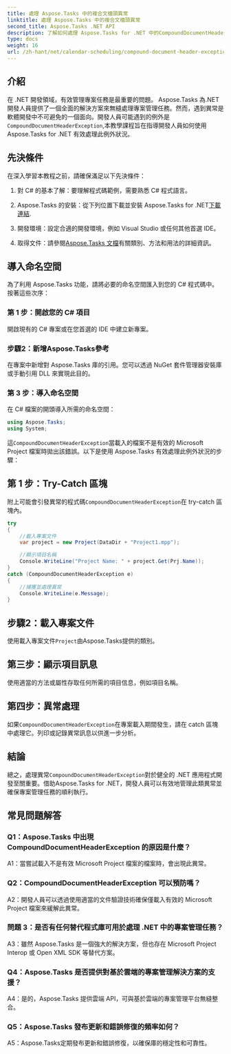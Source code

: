 ```yaml
---
title: 處理 Aspose.Tasks 中的複合文檔頭異常
linktitle: 處理 Aspose.Tasks 中的複合文檔頭異常
second_title: Aspose.Tasks .NET API
description: 了解如何處理 Aspose.Tasks for .NET 中的CompoundDocumentHeaderException。透過程式碼範例獲取逐步指導。
type: docs
weight: 16
url: /zh-hant/net/calendar-scheduling/compound-document-header-exception/
---
```

## 介紹

在 .NET 開發領域，有效管理專案任務是最重要的問題。 Aspose.Tasks 為.NET 開發人員提供了一個全面的解決方案來無縫處理專案管理任務。然而，遇到異常是軟體開發中不可避免的一個面向。開發人員可能遇到的例外是`CompoundDocumentHeaderException`,本教學課程旨在指導開發人員如何使用 Aspose.Tasks for .NET 有效處理此例外狀況。

## 先決條件

在深入學習本教程之前，請確保滿足以下先決條件：

1. 對 C# 的基本了解：要理解程式碼範例，需要熟悉 C# 程式語言。
   
2.  Aspose.Tasks 的安裝：從下列位置下載並安裝 Aspose.Tasks for .NET[下載連結](https://releases.aspose.com/tasks/net/).

3. 開發環境：設定合適的開發環境，例如 Visual Studio 或任何其他首選 IDE。

4. 取得文件：請參閱[Aspose.Tasks 文檔](https://reference.aspose.com/tasks/net/)有關類別、方法和用法的詳細資訊。

## 導入命名空間

為了利用 Aspose.Tasks 功能，請將必要的命名空間匯入到您的 C# 程式碼中。按著這些次序：

### 第 1 步：開啟您的 C# 項目

開啟現有的 C# 專案或在您首選的 IDE 中建立新專案。

### 步驟2：新增Aspose.Tasks參考

在專案中新增對 Aspose.Tasks 庫的引用。您可以透過 NuGet 套件管理器安裝庫或手動引用 DLL 來實現此目的。

### 第 3 步：導入命名空間

在 C# 檔案的開頭導入所需的命名空間：

```csharp
using Aspose.Tasks;
using System;


```

這`CompoundDocumentHeaderException`當載入的檔案不是有效的 Microsoft Project 檔案時拋出該錯誤。以下是使用 Aspose.Tasks 有效處理此例外狀況的步驟：

## 第 1 步：Try-Catch 區塊

附上可能會引發異常的程式碼`CompoundDocumentHeaderException`在 try-catch 區塊內。

```csharp
try
{
    //載入專案文件
    var project = new Project(DataDir + "Project1.mpp");

    //顯示項目名稱
    Console.WriteLine("Project Name: " + project.Get(Prj.Name));
}
catch (CompoundDocumentHeaderException e)
{
    //捕獲並處理異常
    Console.WriteLine(e.Message);
}
```

## 步驟2：載入專案文件

使用載入專案文件`Project`由Aspose.Tasks提供的類別。

## 第三步：顯示項目訊息

使用適當的方法或屬性存取任何所需的項目信息，例如項目名稱。

## 第四步：異常處理

如果`CompoundDocumentHeaderException`在專案載入期間發生，請在 catch 區塊中處理它。列印或記錄異常訊息以供進一步分析。

## 結論

總之，處理異常`CompoundDocumentHeaderException`對於健全的 .NET 應用程式開發至關重要。借助Aspose.Tasks for .NET，開發人員可以有效地管理此類異常並確保專案管理任務的順利執行。

## 常見問題解答

### Q1：Aspose.Tasks 中出現CompoundDocumentHeaderException 的原因是什麼？

A1：當嘗試載入不是有效 Microsoft Project 檔案的檔案時，會出現此異常。

### Q2：CompoundDocumentHeaderException 可以預防嗎？

A2：開發人員可以透過使用適當的文件驗證技術確保僅載入有效的 Microsoft Project 檔案來緩解此異常。

### 問題 3：是否有任何替代程式庫可用於處理 .NET 中的專案管理任務？

A3：雖然 Aspose.Tasks 是一個強大的解決方案，但也存在 Microsoft Project Interop 或 Open XML SDK 等替代方案。

### Q4：Aspose.Tasks 是否提供對基於雲端的專案管理解決方案的支援？

A4：是的，Aspose.Tasks 提供雲端 API，可與基於雲端的專案管理平台無縫整合。

### Q5：Aspose.Tasks 發布更新和錯誤修復的頻率如何？

A5：Aspose.Tasks定期發布更新和錯誤修復，以確保庫的穩定性和可靠性。